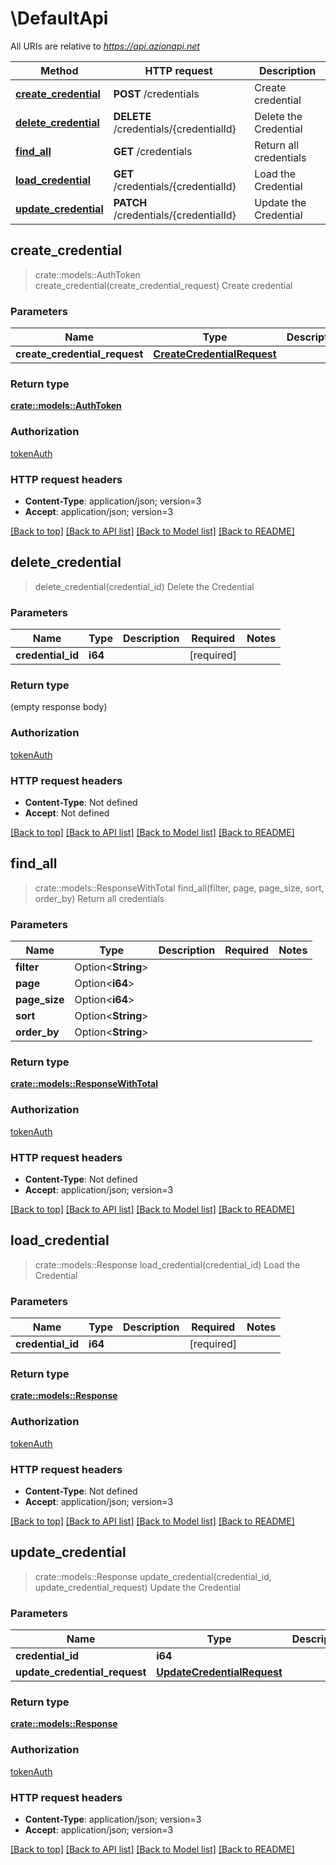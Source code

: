 # \DefaultApi

All URIs are relative to *https://api.azionapi.net*

Method | HTTP request | Description
------------- | ------------- | -------------
[**create_credential**](DefaultApi.md#create_credential) | **POST** /credentials | Create credential
[**delete_credential**](DefaultApi.md#delete_credential) | **DELETE** /credentials/{credentialId} | Delete the Credential
[**find_all**](DefaultApi.md#find_all) | **GET** /credentials | Return all credentials
[**load_credential**](DefaultApi.md#load_credential) | **GET** /credentials/{credentialId} | Load the Credential
[**update_credential**](DefaultApi.md#update_credential) | **PATCH** /credentials/{credentialId} | Update the Credential



## create_credential

> crate::models::AuthToken create_credential(create_credential_request)
Create credential

### Parameters


Name | Type | Description  | Required | Notes
------------- | ------------- | ------------- | ------------- | -------------
**create_credential_request** | [**CreateCredentialRequest**](CreateCredentialRequest.md) |  | [required] |

### Return type

[**crate::models::AuthToken**](AuthToken.md)

### Authorization

[tokenAuth](../README.md#tokenAuth)

### HTTP request headers

- **Content-Type**: application/json; version=3
- **Accept**: application/json; version=3

[[Back to top]](#) [[Back to API list]](../README.md#documentation-for-api-endpoints) [[Back to Model list]](../README.md#documentation-for-models) [[Back to README]](../README.md)


## delete_credential

> delete_credential(credential_id)
Delete the Credential

### Parameters


Name | Type | Description  | Required | Notes
------------- | ------------- | ------------- | ------------- | -------------
**credential_id** | **i64** |  | [required] |

### Return type

 (empty response body)

### Authorization

[tokenAuth](../README.md#tokenAuth)

### HTTP request headers

- **Content-Type**: Not defined
- **Accept**: Not defined

[[Back to top]](#) [[Back to API list]](../README.md#documentation-for-api-endpoints) [[Back to Model list]](../README.md#documentation-for-models) [[Back to README]](../README.md)


## find_all

> crate::models::ResponseWithTotal find_all(filter, page, page_size, sort, order_by)
Return all credentials

### Parameters


Name | Type | Description  | Required | Notes
------------- | ------------- | ------------- | ------------- | -------------
**filter** | Option<**String**> |  |  |
**page** | Option<**i64**> |  |  |
**page_size** | Option<**i64**> |  |  |
**sort** | Option<**String**> |  |  |
**order_by** | Option<**String**> |  |  |

### Return type

[**crate::models::ResponseWithTotal**](ResponseWithTotal.md)

### Authorization

[tokenAuth](../README.md#tokenAuth)

### HTTP request headers

- **Content-Type**: Not defined
- **Accept**: application/json; version=3

[[Back to top]](#) [[Back to API list]](../README.md#documentation-for-api-endpoints) [[Back to Model list]](../README.md#documentation-for-models) [[Back to README]](../README.md)


## load_credential

> crate::models::Response load_credential(credential_id)
Load the Credential

### Parameters


Name | Type | Description  | Required | Notes
------------- | ------------- | ------------- | ------------- | -------------
**credential_id** | **i64** |  | [required] |

### Return type

[**crate::models::Response**](Response.md)

### Authorization

[tokenAuth](../README.md#tokenAuth)

### HTTP request headers

- **Content-Type**: Not defined
- **Accept**: application/json; version=3

[[Back to top]](#) [[Back to API list]](../README.md#documentation-for-api-endpoints) [[Back to Model list]](../README.md#documentation-for-models) [[Back to README]](../README.md)


## update_credential

> crate::models::Response update_credential(credential_id, update_credential_request)
Update the Credential

### Parameters


Name | Type | Description  | Required | Notes
------------- | ------------- | ------------- | ------------- | -------------
**credential_id** | **i64** |  | [required] |
**update_credential_request** | [**UpdateCredentialRequest**](UpdateCredentialRequest.md) |  | [required] |

### Return type

[**crate::models::Response**](Response.md)

### Authorization

[tokenAuth](../README.md#tokenAuth)

### HTTP request headers

- **Content-Type**: application/json; version=3
- **Accept**: application/json; version=3

[[Back to top]](#) [[Back to API list]](../README.md#documentation-for-api-endpoints) [[Back to Model list]](../README.md#documentation-for-models) [[Back to README]](../README.md)

